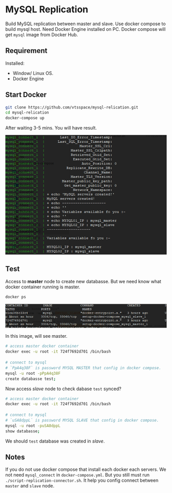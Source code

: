 # MySQL Replication

Build MySQL replication between master and slave. Use docker compose to build mysql host. Need Docker Engine installed on PC. Docker compose will get `mysql`
image from Docker Hub.

## Requirement

Installed:
- Window/ Linux OS.
- Docker Engine 

## Start Docker

```sh
git clone https://github.com/vtsspace/mysql-relication.git
cd mysql-relication
docker-compose up
```

After waiting 3-5 mins. You will have result.

![](./resources/console.png)

## Test

Access to **master** node to create new databasse. But we need know what docker container running is master. 

```sh
docker ps
```
![](./resources/mysql-docker-container.png)

In this image, will see master.

```sh
# access master docker container
docker exec -u root -it 724f7692d701 /bin/bash

# connect to mysql
# `PpA4q38F` is password MYSQL MASTER that config in docker compose.
mysql -u root -pPpA4q38F    
create databasse test;
```

Now access *slave* node to check dabase `test` synced?

```sh
# access master docker container
docker exec -u root -it 724f7692d701 /bin/bash

# connect to mysql
# `uSA8dppL` is password MYSQL SLAVE that config in docker compose.
mysql -u root -puSA8dppL
show databasse;
```

We should `test` database was created in *slave*.

## Notes

If you do not use docker compose that install each docker each servers. We not need `mysql_connect` in `docker-compose.yml`. But you still must run `./script-replication-connector.sh`. It help you config connect between `master` and `slave` node.